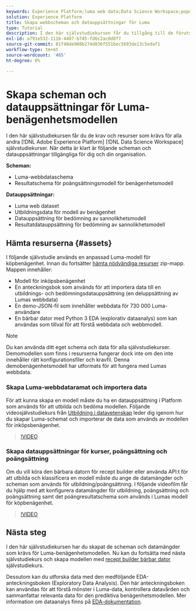```yaml
---
keywords: Experience Platform;luma web data;Data Science Workspace;populära topics;recipes;demo data;demo web data;luma data
solution: Experience Platform
title: Skapa webbscheman och datauppsättningar för Luma
type: Tutorial
description: I den här självstudiekursen får du tillgång till de förutsättningar och resurser som krävs för Lumas modell för benägenhet för demo.
exl-id: a791e532-1116-4407-b745-fd6c2ac0d8f7
source-git-commit: 81f48de908b274d836f551bec5693de13c5edaf1
workflow-type: tm+mt
source-wordcount: '465'
ht-degree: 0%

---
```


# Skapa scheman och datauppsättningar för Luma-benägenhetsmodellen

I den här självstudiekursen får du de krav och resurser som krävs för alla andra [!DNL Adobe Experience Platform] [!DNL Data Science Workspace] självstudiekurser. När detta är klart är följande scheman och datauppsättningar tillgängliga för dig och din organisation.

**Scheman:**

- Luma-webbdataschema
- Resultatschema för poängsättningsmodell för benägenhetsmodell

**Datauppsättningar:**

- Luma web dataset
- Utbildningsdata för modell av benägenhet
- Datauppsättning för bedömning av sannolikhetsmodell
- Resultatdatauppsättning för bedömning av sannolikhetsmodell

## Hämta resurserna {#assets}

I följande självstudie används en anpassad Luma-modell för köpbenägenhet. Innan du fortsätter [hämta nödvändiga resurser](https://experienceleague.adobe.com/docs/platform-learn/assets/DSW-course-sample-assets.zip?lang=en) zip-mapp. Mappen innehåller:

- Modell för inköpsbenägenhet
- En anteckningsbok som används för att importera data till en utbildnings- och bedömningsdatauppsättning (en deluppsättning av Lumas webbdata)
- En demo-JSON-fil som innehåller webbdata för 730 000 Luma-användare
- En bärbar dator med Python 3 EDA (explorativ dataanalys) som kan användas som tillval för att förstå webbdata och webbmodell.

>[!NOTE]
>
> Du kan använda ditt eget schema och data för alla självstudiekurser. Demomodellen som finns i resurserna fungerar dock inte om den inte innehåller rätt konfigurationsfiler och kravfil. Denna demobenägenhetsmodell har utformats för att fungera med Lumas webbdata.

### Skapa Luma-webbdataramat och importera data

För att kunna skapa en modell måste du ha en datauppsättning i Platform som används för att utbilda och bedöma modellen. Följande videosjälvstudiekurs från [Utbildning i datavetenskap](https://experienceleague.adobe.com/?recommended=ExperiencePlatform-U-1-2021.1.dsw) leder dig igenom hur du skapar Luma-schemat och importerar de data som används av modellen för inköpsbenägenhet.

>[!VIDEO](https://video.tv.adobe.com/v/333312)

### Skapa datauppsättningar för kurser, poängsättning och poängsättning

Om du vill köra den bärbara datorn för recept builder eller använda API:t för att utbilda och klassificera en modell måste du ange de datamängder och scheman som används för utbildning/poängsättning. I följande videofilm får du hjälp med att konfigurera datamängder för utbildning, poängsättning och poängsättning samt det poängresultatschema som används i Lumas modell för köpbenägenhet.

>[!VIDEO](https://video.tv.adobe.com/v/333426)

## Nästa steg

I den här självstudiekursen har du skapat de scheman och datamängder som krävs för Luma-benägenhetsmodellen. Nu kan du fortsätta med nästa självstudiekurs och skapa modellen med [recept builder bärbar dator](../jupyterlab/create-a-model.md) självstudiekurs.

Dessutom kan du utforska data med den medföljande EDA-anteckningsboken (Exploratory Data Analysis). Den här anteckningsboken kan användas för att förstå mönster i Luma-data, kontrollera datavården och sammanfattar relevanta data för den prediktiva benägenhetsmodellen. Mer information om dataanalys finns på [EDA-dokumentation](../jupyterlab/eda-notebook.md).
